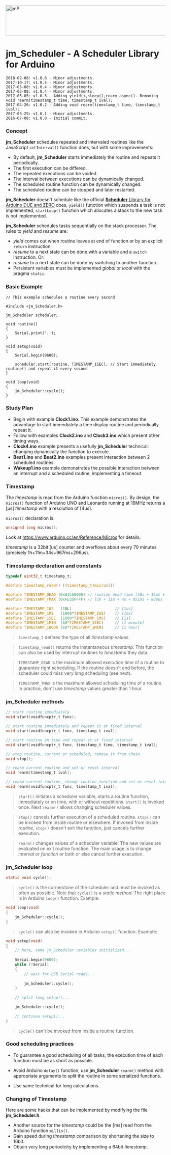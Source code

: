 
<img src="http://jean-marc.paratte.ch/wp-content/uploads/2013/01/diduino1_960x96.jpg" class="header-image" alt="jmP" height="96" width="960">

# jm_Scheduler - A Scheduler Library for Arduino

```
2018-02-08: v1.0.6 - Minor adjustments.
2017-10-17: v1.0.5 - Minor adjustments.
2017-05-08: v1.0.4 - Minor adjustments.
2017-05-08: v1.0.4 - Minor adjustments.
2017-05-05: v1.0.3 - Adding yield(),sleep(),rearm_async(). Removing void rearm(timestamp_t time, timestamp_t ival);
2017-04-26: v1.0.2 - Adding void rearm(timestamp_t time, timestamp_t ival);
2017-03-29: v1.0.1 - Minor adjustments.
2016-07-08: v1.0.0 - Initial commit.
```

### Concept

**jm_Scheduler** schedules repeated and intervaled routines like the JavaScript `setInterval()` function does,
but with some improvements:

- By default, **jm_Scheduler** starts immediately the routine and repeats it periodically.
- The first execution can be differed.
- The repeated executions can be voided.
- The interval between executions can be dynamically changed.
- The scheduled routine function can be dynamically changed.
- The scheduled routine can be stopped and later restarted.

**jm_Scheduler** doesn't schedule like the official [**Scheduler** Library for Arduino DUE and ZERO](https://www.arduino.cc/en/Reference/Scheduler) does,
`yield()` function which suspends a task is not implemented,
`startLoop()` function which allocates a stack to the new task is not implemented.

**jm_Scheduler** schedules tasks sequentially on the stack processor.
The rules to _yield_ and _resume_ are:

- _yield_ comes out when routine leaves at end of function or by an explicit `return` instruction.
- _resume_ to a next state can be done with a variable and a `switch` instruction. Or:
- _resume_ to a next state can be done by switching to another function.
- Persistent variables must be implemented _global_ or _local_ with the pragma `static`.


### Basic Example

	// This example schedules a routine every second
	
	#include <jm_Scheduler.h>
  
	jm_Scheduler scheduler;
	
	void routine()
	{
		Serial.print('.');
	}
  
	void setup(void)
	{
		Serial.begin(9600);
		
		scheduler.start(routine, TIMESTAMP_1SEC); // Start immediately routine() and repeat it every second
	}
  
	void loop(void)
	{
		jm_Scheduler::cycle();
	}


### Study Plan

- Begin with example **Clock1.ino**. This example demonstrates the advantage to start immediately a time display routine and periodically repeat it.
- Follow with examples **Clock2.ino** and **Clock3.ino** which present other timing ways.
- **Clock4.ino** example presents a usefully **jm_Scheduler** technical: changing dynamically the function to execute.
- **Beat1.ino** and **Beat2.ino** examples present interaction between 2 scheduled routines.
- **Wakeup1.ino** example demonstrates the possible interaction between an interrupt and a scheduled routine, implementing a timeout.


### Timestamp

The _timestamp_ is read from the Arduino function `micros()`.
By design, the `micros()` function of Arduino UNO and Leonardo running at 16MHz returns a [us] _timestamp_ with a resolution of [4us].

`micros()` declaration is:

```C
unsigned long micros();
```

Look at https://www.arduino.cc/en/Reference/Micros for details.

<!--
### More about Timestamp
-->

_timestamp_ is a 32bit [us] counter and overflows about every 70 minutes (precisely 1h+11m+34s+967ms+296us).

<!--
The periodicity of 70 minutes is sometimes not enough to control slow processes.
Look next section for answers and tricks.
-->


### Timestamp declaration and constants

```C
typedef uint32_t timestamp_t;

#define timestamp_read() ((timestamp_t)micros())

#define TIMESTAMP_DEAD (0x01CA0000) // routine dead time [30s + 15ms + 488us]
#define TIMESTAMP_TMAX (0xFE35FFFF) // [1h + 11m + 4s + 951ms + 808us - 1]

#define TIMESTAMP_1US	(1UL)					// [1us]
#define TIMESTAMP_1MS	(1000*TIMESTAMP_1US)	// [1ms]
#define TIMESTAMP_1SEC	(1000*TIMESTAMP_1MS)	// [1s]
#define TIMESTAMP_1MIN	(60*TIMESTAMP_1SEC)		// [1 minute]
#define TIMESTAMP_1HOUR	(60*TIMESTAMP_1MIN)		// [1 hour]
```

> `timestamp_t` defines the type of all _timestamp_ values.

> `timestamp_read()` returns the instantaneous _timestamp_.
This function can also be used by interrupt routines to _timestamp_ they data.

> `TIMESTAMP_DEAD` is the maximum allowed execution time of a routine to guarantee right scheduling.
If the routine doesn't end before, the scheduler could miss very long scheduling (see next).

> `TIMESTAMP_TMAX` is the maximum allowed scheduling time of a routine.
In practice, don't use _timestamp_ values greater than 1 hour.

### jm_Scheduler methods

```C
// start routine immediately
void start(voidfuncptr_t func);

// start routine immediately and repeat it at fixed interval
void start(voidfuncptr_t func, timestamp_t ival);

// start routine on time and repeat it at fixed interval
void start(voidfuncptr_t func, timestamp_t time, timestamp_t ival);

// stop routine, current or scheduled, remove it from chain
void stop();

// rearm current routine and set or reset interval
void rearm(timestamp_t ival);

// rearm current routine, change routine function and set or reset interval
void rearm(voidfuncptr_t func, timestamp_t ival);
```

> `start()` initiates a scheduler variable, starts a routine function, immediately or on time, with or without repetitions.
`start()` is invoked once. Next `rearm()` allows changing scheduler values.

> `stop()` cancels further execution of a scheduled routine. 
`stop()` can be invoked from inside routine or elsewhere.
If invoked from inside _routine_, `stop()` doesn't exit the function, just cancels further execution.

> `rearm()` changes values of a scheduler variable.
The new values are evaluated on exit routine function.
The main usage is to change _interval_ or _function_ or both or else cancel further execution.


### jm_Scheduler loop

```C
static void cycle();
```

> `cycle()` is the cornerstone of the scheduler and must be invoked as often as possible. 
Note that `cycle()` is a _static_ _method_. 
The right place is in Arduino `loop()` function.
Example:

```C
void loop(void)
{
	jm_Scheduler::cycle();
}
```

> `cycle()` can also be invoked in Arduino `setup()` function. Example:

```C
void setup(void)
{
	// here, some jm_Scheduler variables initialized...
	
	Serial.begin(9600);
	while (!Serial)
	{
		// wait for USB Serial ready...
		
		jm_Scheduler::cycle();
	}
	
	// split long setup()...

	jm_Scheduler::cycle();
	
	// continue setup()...
}
```

> `cycle()` can't be invoked from inside a routine function.


### Good scheduling practices

- To guarantee a good scheduling of all tasks,
the execution time of each function must be as short as possible.

- Avoid Arduino `delay()` function, use **jm_Scheduler** `rearm()` method with appropriate arguments to split the routine in some serialized functions.

- Use same technical for long calculations.


### Changing of Timestamp

Here are some hacks that can be implemented by modifying the file **jm_Scheduler.h**.

- Another source for the _timestamp_ could be the [ms] read from the Arduino function `millis()`. 
- Gain speed during _timestamp_ comparison by shortening the size to 16bit.
- Obtain very long periodicity by implementing a 64bit _timestamp_.

